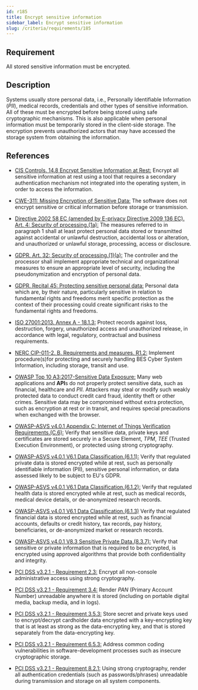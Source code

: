 ```yaml
---
id: r185
title: Encrypt sensitive information
sidebar_label: Encrypt sensitive information
slug: /criteria/requirements/185
---
```


## Requirement

All stored sensitive information
must be encrypted.

## Description

Systems usually store personal data,
i.e., Personally Identifiable Information (*PII*),
medical records, credentials
and other types of sensitive information.
All of these must be encrypted
before being stored
using safe cryptographic mechanisms.
This is also applicable
when personal information must be temporarily stored
in the client-side storage.
The encryption prevents unauthorized actors
that may have accessed the storage system
from obtaining the information.

## References

- [CIS Controls. 14.8 Encrypt Sensitive Information at Rest:](https://www.cisecurity.org/controls/)
Encrypt all sensitive information at rest
using a tool that requires
a secondary authentication mechanism not integrated
into the operating system,
in order to access the information.

- [CWE-311: Missing Encryption of Sensitive Data:](https://cwe.mitre.org/data/definitions/311.html)
The software does not encrypt sensitive
or critical information before storage
or transmission.

- [Directive 2002 58 EC (amended by E-privacy Directive 2009 136 EC). Art. 4: Security of processing.(1a):](https://eur-lex.europa.eu/legal-content/EN/TXT/PDF/?uri=CELEX:02002L0058-20091219)
The measures referred to
in paragraph 1 shall at least
protect personal data stored or transmitted
against accidental or unlawful destruction,
accidental loss or alteration,
and unauthorized or unlawful storage,
processing, access or disclosure.

- [GDPR. Art. 32: Security of processing.(1)(a):](https://gdpr-info.eu/art-32-gdpr/)
The controller and the processor
shall implement appropriate technical
and organizational measures
to ensure an appropriate level of security,
including the pseudonymization
and encryption of personal data.

- [GDPR. Recital 45: Protecting sensitive personal data:](https://gdpr-info.eu/recitals/no-51/)
Personal data which are,
by their nature,
particularly sensitive in relation
to fundamental rights and freedoms
merit specific protection
as the context of their processing
could create significant risks
to the fundamental rights and freedoms.

- [ISO 27001:2013. Annex A - 18.1.3:](https://www.iso.org/obp/ui/#iso:std:54534:en)
Protect records against loss,
destruction, forgery,
unauthorized access
and unauthorized release,
in accordance with legal,
regulatory, contractual
and business requirements.

- [NERC CIP-011-2. B. Requirements and measures. R1.2:](https://www.nerc.com/pa/Stand/Reliability%20Standards/CIP-011-2.pdf)
Implement procedure(s)for protecting
and securely handling BES Cyber System Information,
including storage,
transit and use.

- [OWASP Top 10 A3:2017-Sensitive Data Exposure:](https://owasp.org/www-project-top-ten/OWASP_Top_Ten_2017/Top_10-2017_A3-Sensitive_Data_Exposure)
Many web applications and **API**s
do not properly protect sensitive data,
such as financial,
healthcare and *PII*.
Attackers may steal
or modify such weakly protected data
to conduct credit card fraud,
identity theft or other crimes.
Sensitive data may be compromised
without extra protection,
such as encryption at rest or in transit,
and requires special precautions
when exchanged with the browser.

- [OWASP-ASVS v4.0.1 Appendix C: Internet of Things Verification Requirements.(C.6):](https://owasp.org/www-pdf-archive/OWASP_Application_Security_Verification_Standard_4.0-en.pdf)
Verify that sensitive data,
private keys and certificates
are stored securely in a Secure Element,
*TPM*, *TEE* (Trusted Execution Environment),
or protected using strong cryptography.

- [OWASP-ASVS v4.0.1 V6.1 Data Classification.(6.1.1):](https://owasp.org/www-pdf-archive/OWASP_Application_Security_Verification_Standard_4.0-en.pdf)
Verify that regulated private data
is stored encrypted while at rest,
such as personally identifiable information (PII),
sensitive personal information,
or data assessed likely to be subject
to EU's GDPR.

- [OWASP-ASVS v4.0.1 V6.1 Data Classification.(6.1.2):](https://owasp.org/www-pdf-archive/OWASP_Application_Security_Verification_Standard_4.0-en.pdf)
Verify that regulated health data
is stored encrypted while at rest,
such as medical records,
medical device details,
or de-anonymized research records.

- [OWASP-ASVS v4.0.1 V6.1 Data Classification.(6.1.3)](https://owasp.org/www-pdf-archive/OWASP_Application_Security_Verification_Standard_4.0-en.pdf)
Verify that regulated financial data
is stored encrypted while at rest,
such as financial accounts,
defaults or credit history,
tax records,
pay history, beneficiaries,
or de-anonymized market
or research records.

- [OWASP-ASVS v4.0.1 V8.3 Sensitive Private Data.(8.3.7):](https://owasp.org/www-pdf-archive/OWASP_Application_Security_Verification_Standard_4.0-en.pdf)
Verify that sensitive or private information
that is required to be encrypted,
is encrypted using approved algorithms
that provide both confidentiality
and integrity.

- [PCI DSS v3.2.1 - Requirement 2.3:](https://www.pcisecuritystandards.org/documents/PCI_DSS_v3-2-1.pdf)
Encrypt all non-console administrative access
using strong cryptography.

- [PCI DSS v3.2.1 - Requirement 3.4:](https://www.pcisecuritystandards.org/documents/PCI_DSS_v3-2-1.pdf)
Render *PAN* (Primary Account Number)
unreadable anywhere
it is stored (including on portable digital media,
backup media, and in logs).

- [PCI DSS v3.2.1 - Requirement 3.5.3:](https://www.pcisecuritystandards.org/documents/PCI_DSS_v3-2-1.pdf)
Store secret and private keys used
to encrypt/decrypt cardholder data encrypted
with a key-encrypting key
that is at least as strong
as the data-encrypting key,
and that is stored separately
from the data-encrypting key.

- [PCI DSS v3.2.1 - Requirement 6.5.3:](https://www.pcisecuritystandards.org/documents/PCI_DSS_v3-2-1.pdf)
Address common coding vulnerabilities
in software-development processes
such as insecure cryptographic storage.

- [PCI DSS v3.2.1 - Requirement 8.2.1:](https://www.pcisecuritystandards.org/documents/PCI_DSS_v3-2-1.pdf)
Using strong cryptography,
render all authentication credentials
(such as passwords/phrases)
unreadable during transmission
and storage on all system components.
